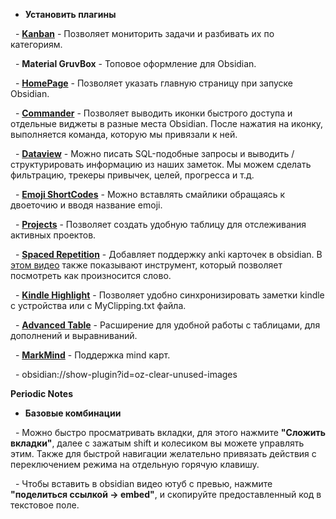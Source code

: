   

- **Установить плагины**

  - [**Kanban**](obsidian://show-plugin?id=obsidian-kanban) - Позволяет мониторить задачи и разбивать их по категориям.

  - **Material GruvBox** - Топовое оформление для Obsidian.

  - [**HomePage**](obsidian://show-plugin?id=homepage) - Позволяет указать главную страницу при запуске Obsidian.

  - [**Commander**](obsidian://show-plugin?id=cmdr) - Позволяет выводить иконки быстрого доступа и отдельные виджеты в разные места Obsidian. После нажатия на иконку, выполняется команда, которую мы привязали к ней.

  - [**Dataview**](obsidian://show-plugin?id=dataview) - Можно писать SQL-подобные запросы и выводить / структурировать информацию из наших заметок. Мы можем сделать фильтрацию, трекеры привычек, целей, прогресса и т.д.

  - [**Emoji ShortCodes**](obsidian://show-plugin?id=emoji-shortcodes) - Можно вставлять смайлики обращаясь к двоеточию и вводя название emoji.

  - [**Projects**](obsidian://show-plugin?id=obsidian-projects) - Позволяет создать удобную таблицу для отслеживания активных проектов.

  - [**Spaced Repetition**](obsidian://show-plugin?id=obsidian-spaced-repetition) - Добавляет поддержку anki карточек в obsidian. В [этом видео](https://www.youtube.com/watch?v=9TTCdcn19Ck) также показывают инструмент, который позволяет посмотреть как произносится слово.

  - **[Kindle Highlight](obsidian://show-plugin?id=obsidian-kindle-plugin)** - Позволяет удобно синхронизировать заметки kindle с устройства или с MyClipping.txt файла.

  - **[Advanced Table](obsidian://show-plugin?id=table-editor-obsidian)** - Расширение для удобной работы с таблицами, для дополнений и выравниваний.

  - **[MarkMind](obsidian://show-plugin?id=obsidian-markmind)** - Поддержка mind карт.

  - obsidian://show-plugin?id=oz-clear-unused-images

  **Periodic Notes**

- **Базовые комбинации**

  - Можно быстро просматривать вкладки, для этого нажмите **"Сложить вкладки"**, далее с зажатым shift и колесиком вы можете управлять этим. Также для быстрой навигации желательно привязать действия с переключением режима на отдельную горячую клавишу.

  - Чтобы вставить в obsidian видео ютуб с превью, нажмите **"поделиться ссылкой -> embed"**, и скопируйте предоставленный код в текстовое поле.